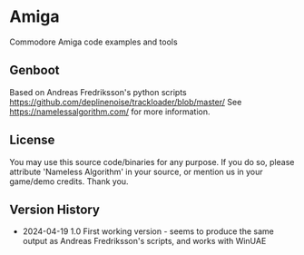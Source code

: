 # Amiga
Commodore Amiga code examples and tools

## Genboot
Based on Andreas Fredriksson's python scripts
https://github.com/deplinenoise/trackloader/blob/master/
See https://namelessalgorithm.com/ for more information.

## License
You may use this source code/binaries for any purpose. If you do so, please attribute 'Nameless Algorithm' in your source, or mention us in your game/demo credits.
Thank you.

## Version History

- 2024-04-19 1.0 First working version - seems to produce the same output as Andreas Fredriksson's scripts, and works with WinUAE
